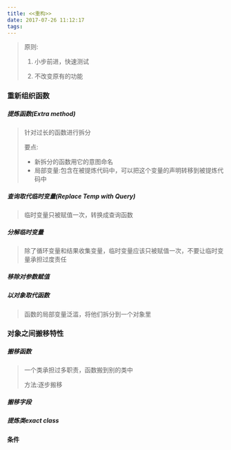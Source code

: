 ```yaml
---
title: <<重构>>
date: 2017-07-26 11:12:17
tags:
---
```


> 原则:
>
> 1. 小步前进，快速测试
>
>
> 2. 不改变原有的功能





### 重新组织函数

##### 提炼函数(Extra method)

> 针对过长的函数进行拆分 
>
> 要点:
>
> - 新拆分的函数用它的意图命名
> - 局部变量:包含在被提炼代码中，可以把这个变量的声明转移到被提炼代码中

##### 查询取代临时变量(Replace Temp with Query)

> 临时变量只被赋值一次，转换成查询函数

##### 分解临时变量

> 除了循环变量和结果收集变量，临时变量应该只被赋值一次，不要让临时变量承担过度责任

##### 移除对参数赋值

##### 以对象取代函数

> 函数的局部变量泛滥，将他们拆分到一个对象里



### 对象之间搬移特性

##### 搬移函数

> 一个类承担过多职责，函数搬到别的类中
>
> 方法:逐步搬移
>
> 

##### 搬移字段

##### 提炼类exact class



#### 条件